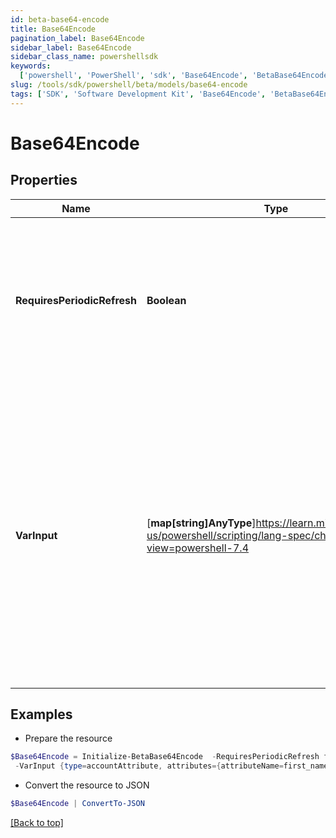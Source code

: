 ```yaml
---
id: beta-base64-encode
title: Base64Encode
pagination_label: Base64Encode
sidebar_label: Base64Encode
sidebar_class_name: powershellsdk
keywords:
  ['powershell', 'PowerShell', 'sdk', 'Base64Encode', 'BetaBase64Encode']
slug: /tools/sdk/powershell/beta/models/base64-encode
tags: ['SDK', 'Software Development Kit', 'Base64Encode', 'BetaBase64Encode']
---
```


# Base64Encode

## Properties

| Name | Type | Description | Notes |
| --- | --- | --- | --- |
| **RequiresPeriodicRefresh** | **Boolean** | A value that indicates whether the transform logic should be re-evaluated every evening as part of the identity refresh process | [optional] [default to $false] |
| **VarInput** | [**map[string]AnyType**]https://learn.microsoft.com/en-us/powershell/scripting/lang-spec/chapter-04?view=powershell-7.4 | This is an optional attribute that can explicitly define the input data which will be fed into the transform logic. If input is not provided, the transform will take its input from the source and attribute combination configured via the UI. | [optional] |

## Examples

- Prepare the resource

```powershell
$Base64Encode = Initialize-BetaBase64Encode  -RequiresPeriodicRefresh false `
 -VarInput {type=accountAttribute, attributes={attributeName=first_name, sourceName=Source}}
```

- Convert the resource to JSON

```powershell
$Base64Encode | ConvertTo-JSON
```

[[Back to top]](#)
